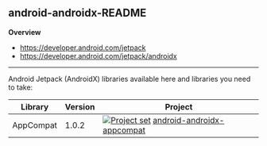 ## android-androidx-README

**Overview**<br/>
* https://developer.android.com/jetpack
* https://developer.android.com/jetpack/androidx

---

Android Jetpack (AndroidX) libraries available here and libraries you need to take:

| Library           | Version | Project |
| ---               | ---     | ---     |
| AppCompat         | 1.0.2   | [<img src="https://goo.gl/1VmF4W" title="Project set" align="top" />](https://raw.githubusercontent.com/dandar3/android-androidx-appcompat/1.0.2/.projectset) [android-androidx-appcompat](https://github.com/dandar3/android-androidx-appcompat/tree/1.0.2) |
